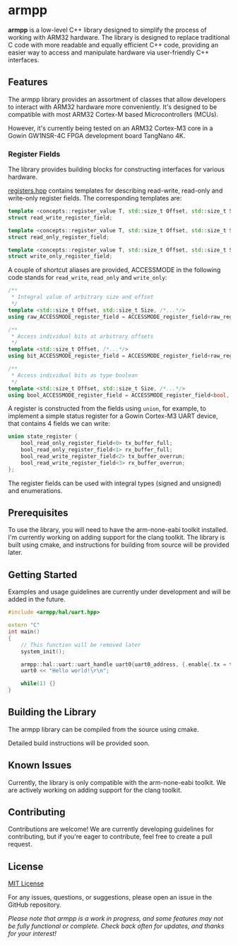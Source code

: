 # armpp

**armpp** is a low-level C++ library designed to simplify the process of 
working with ARM32 hardware. The library is designed to replace traditional
C code with more readable and equally efficient C++ code, providing an
easier way to access and manipulate hardware via user-friendly C++ interfaces.

## Features
The armpp library provides an assortment of classes that allow developers
to interact with ARM32 hardware more conveniently. It's designed to be
compatible with most ARM32 Cortex-M based Microcontrollers (MCUs).

However, it's currently being tested on an ARM32 Cortex-M3 core in a 
Gowin GW1NSR-4C FPGA development board TangNano 4K.

### Register Fields
The library provides building blocks for constructing interfaces for various hardware.

[registers.hpp](include/armpp/hal/registers.hpp) contains templates for describing 
read-write, read-only and write-only register fields. The corresponding templates are:

```c++
template <concepts::register_value T, std::size_t Offset, std::size_t Size, /*...*/ >
struct read_write_register_field;

template <concepts::register_value T, std::size_t Offset, std::size_t Size, /*...*/ >
struct read_only_register_field;

template <concepts::register_value T, std::size_t Offset, std::size_t Size, /*...*/ >
struct write_only_register_field;
```

A couple of shortcut aliases are provided, ACCESSMODE in the following code stands for 
`read_write`, `read_only` and `write_only`:

```c++
/**
 * Integral value of arbitrary size and offset
 */
template <std::size_t Offset, std::size_t Size, /*...*/>
using raw_ACCESSMODE_register_field = ACCESSMODE_register_field<raw_register, Offset, Size, /*...*/>;

/**
 * Access individual bits at arbitrary offsets
 */
template <std::size_t Offset, /*...*/>
using bit_ACCESSMODE_register_field = ACCESSMODE_register_field<raw_register, Offset, 1, /*...*/>;

/**
 * Access individual bits as type boolean
 */
template <std::size_t Offset, std::size_t Size, /*...*/>
using bool_ACCESSMODE_register_field = ACCESSMODE_register_field<bool, Offset, Size, /*...*/>;

```

A register is constructed from the fields using `union`, for example, to implement a simple
status register for a Gowin Cortex-M3 UART device, that contains 4 fields we can write:

```c++
union state_register {
    bool_read_only_register_field<0> tx_buffer_full;
    bool_read_only_register_field<1> rx_buffer_full;
    bool_read_write_register_field<2> tx_buffer_overrun;
    bool_read_write_register_field<3> rx_buffer_overrun;
};
```

The register fields can be used with integral types (signed and unsigned) and enumerations.


## Prerequisites
To use the library, you will need to have the arm-none-eabi toolkit installed. 
I'm currently working on adding support for the clang toolkit. The library is
built using cmake, and instructions for building from source will be provided later.

## Getting Started
Examples and usage guidelines are currently under development and will be added in the future.

```c++
#include <armpp/hal/uart.hpp>

extern "C"
int main()
{
    // This function will be removed later
    system_init();

    armpp::hal::uart::uart_handle uart0{uart0_address, {.enable{.tx = true}, .baud_rate = 9600}};
    uart0 << "Hello world!\r\n";

    while(1) {}
}

```

## Building the Library
The armpp library can be compiled from the source using cmake.

Detailed build instructions will be provided soon.

## Known Issues
Currently, the library is only compatible with the arm-none-eabi toolkit.
We are actively working on adding support for the clang toolkit.

## Contributing
Contributions are welcome! We are currently developing guidelines for contributing,
but if you're eager to contribute, feel free to create a pull request.

## License
[MIT License](LICENSE)

For any issues, questions, or suggestions, please open an issue in the GitHub repository.

*Please note that armpp is a work in progress, and some features may not be fully functional or complete. Check back often for updates, and thanks for your interest!*
